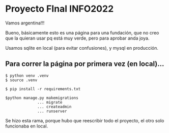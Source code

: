 # Proyecto FInal INFO2022

Vamos argentina!!!

Bueno, básicamente esto es una página para una fundación, que no creo que la quieran usar pq está muy verde, pero para aprobar anda joya.

Usamos sqlite en local (para evitar confusiones), y mysql en producción.

## Para correr la página por primera vez (en local)...

```
$ python venv .venv
$ source .venv

$ pip install -r requirements.txt

$python manage.py makemigrations
              ... migrate
              ... createadmin
              ... runserver

```

Se hizo esta rama, porque hubo que reescribir todo el proyecto, el otro solo funcionaba en local.